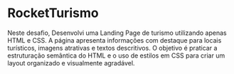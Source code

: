 # RocketTurismo

Neste desafio, Desenvolvi uma Landing Page de turismo utilizando apenas HTML e CSS. A página apresenta informações com destaque para locais turísticos, imagens atrativas e textos descritivos. O objetivo é praticar a estruturação semântica do HTML e o uso de estilos em CSS para criar um layout organizado e visualmente agradável.
